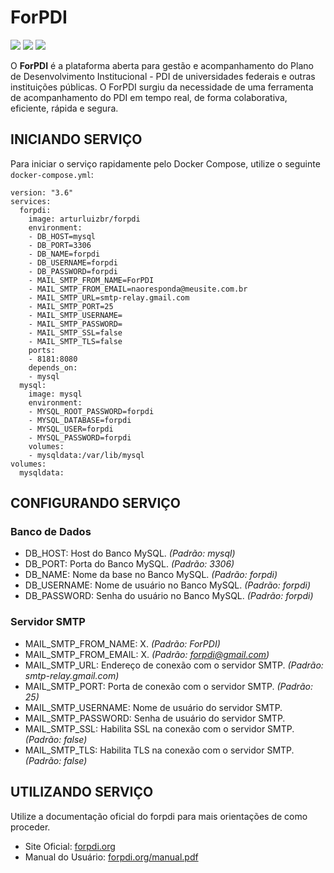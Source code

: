 # ForPDI

[![](https://images.microbadger.com/badges/image/arturluizbr/forpdi.svg)](https://microbadger.com/images/arturluizbr/forpdi "Get your own image badge on microbadger.com")
[![](https://images.microbadger.com/badges/version/arturluizbr/forpdi.svg)](https://microbadger.com/images/arturluizbr/forpdi "Get your own version badge on microbadger.com")
[![](https://images.microbadger.com/badges/commit/arturluizbr/forpdi.svg)](https://microbadger.com/images/arturluizbr/forpdi "Get your own commit badge on microbadger.com")

O **ForPDI** é a plataforma aberta para gestão e acompanhamento do Plano de Desenvolvimento Institucional - PDI de universidades federais e outras instituições públicas. O ForPDI surgiu da necessidade de uma ferramenta de acompanhamento do PDI em tempo real, de forma colaborativa, eficiente, rápida e segura.

## INICIANDO SERVIÇO
Para iniciar o serviço rapidamente pelo Docker Compose, utilize o seguinte `docker-compose.yml`:

```
version: "3.6"
services:
  forpdi:
    image: arturluizbr/forpdi
    environment:
    - DB_HOST=mysql
    - DB_PORT=3306
    - DB_NAME=forpdi
    - DB_USERNAME=forpdi
    - DB_PASSWORD=forpdi
    - MAIL_SMTP_FROM_NAME=ForPDI
    - MAIL_SMTP_FROM_EMAIL=naoresponda@meusite.com.br
    - MAIL_SMTP_URL=smtp-relay.gmail.com
    - MAIL_SMTP_PORT=25
    - MAIL_SMTP_USERNAME=
    - MAIL_SMTP_PASSWORD=
    - MAIL_SMTP_SSL=false
    - MAIL_SMTP_TLS=false
    ports:
    - 8181:8080
    depends_on:
    - mysql
  mysql:
    image: mysql
    environment:
    - MYSQL_ROOT_PASSWORD=forpdi
    - MYSQL_DATABASE=forpdi
    - MYSQL_USER=forpdi
    - MYSQL_PASSWORD=forpdi
    volumes:
    - mysqldata:/var/lib/mysql
volumes:
  mysqldata:
```


## CONFIGURANDO SERVIÇO

### Banco de Dados
- DB_HOST: Host do Banco MySQL. *(Padrão: mysql)*
- DB_PORT: Porta do Banco MySQL. *(Padrão: 3306)*
- DB_NAME: Nome da base no Banco MySQL. *(Padrão: forpdi)*
- DB_USERNAME: Nome de usuário no Banco MySQL. *(Padrão: forpdi)*
- DB_PASSWORD: Senha do usuário no Banco MySQL. *(Padrão: forpdi)*

### Servidor SMTP
- MAIL_SMTP_FROM_NAME: X. *(Padrão: ForPDI)*
- MAIL_SMTP_FROM_EMAIL: X. *(Padrão: forpdi@gmail.com)*
- MAIL_SMTP_URL: Endereço de conexão com o servidor SMTP. *(Padrão: smtp-relay.gmail.com)*
- MAIL_SMTP_PORT: Porta de conexão com o servidor SMTP. *(Padrão: 25)*
- MAIL_SMTP_USERNAME: Nome de usuário do servidor SMTP.
- MAIL_SMTP_PASSWORD: Senha de usuário do servidor SMTP.
- MAIL_SMTP_SSL: Habilita SSL na conexão com o servidor SMTP. *(Padrão: false)*
- MAIL_SMTP_TLS: Habilita TLS na conexão com o servidor SMTP. *(Padrão: false)*

## UTILIZANDO SERVIÇO

Utilize a documentação oficial do forpdi para mais orientações de como proceder.

- Site Oficial: [forpdi.org](http://www.forpdi.org)
- Manual do Usuário: [forpdi.org/manual.pdf](http://www.forpdi.org/manual.pdf)